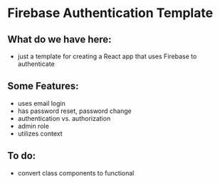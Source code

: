 # Firebase Authentication Template

## What do we have here:
- just a template for creating a React app that uses Firebase to authenticate

## Some Features:
- uses email login
- has password reset, password change
- authentication vs. authorization 
- admin role
- utilizes context

## To do:
- convert class components to functional